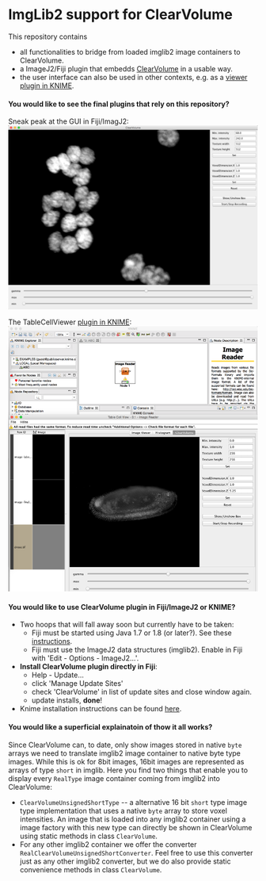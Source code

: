 # ImgLib2 support for ClearVolume
This repository contains 
* all functionalities to bridge from loaded imglib2 image containers to ClearVolume.
* a ImageJ2/Fiji plugin that embedds [ClearVolume](https://bitbucket.org/clearvolume/clearvolume/wiki/Home) in a usable way.
* the user interface can also be used in other contexts, e.g. as a [viewer plugin in KNIME](http://tech.knime.org/book/clearvolume).


#### You would like to see the final plugins that rely on this repository?

Sneak peak at the GUI in Fiji/ImagJ2:
![Fiji plugin screenshot](images/fijiplugin.png)

The TableCellViewer [plugin in KNIME](http://tech.knime.org/book/clearvolume):
![KNIME plugin screenshot](images/knimeplugin.png)


#### You would like to use ClearVolume plugin in Fiji/ImageJ2 or KNIME?
* Two hoops that will fall away soon but currently have to be taken:
  * Fiji must be started using Java 1.7 or 1.8 (or later?). See these [instructions](http://imagej.net/FAQ#How_do_I_launch_ImageJ_with_a_different_version_of_Java.3F).
  * Fiji must use the ImageJ2 data structures (imglib2). Enable in Fiji with 'Edit - Options - ImageJ2...'.
* **Install ClearVolume plugin directly in Fiji**: 
  * Help - Update...
  * click 'Manage Update Sites'
  * check 'ClearVolume' in list of update sites and close window again.
  * update installs, **done**! 
* Knime installation instructions can be found [here](http://tech.knime.org/book/clearvolume).


#### You would like a superficial explainatoin of thow it all works?

Since ClearVolume can, to date, only show images stored in native `byte` arrays we need to translate imglib2 image container to native byte type images. While this is ok for 8bit images, 16bit images are represented as arrays of type `short` in imglib.
Here you find two things that enable you to display every `RealType` image container coming from imglib2 into ClearVolume:
* `ClearVolumeUnsignedShortType` -- a alternative 16 bit `short` type image type implementation that uses a native `byte` array to store voxel intensities. An image that is loaded into any imglib2 container using a image factory with this new type can directly be shown in ClearVolume using static methods in class `ClearVolume`.
* For any other imglib2 container we offer the converter `RealClearVolumeUnsignedShortConverter`. Feel free to use this converter just as any other imglib2 converter, but we do also provide static convenience methods in class `ClearVolume`.
